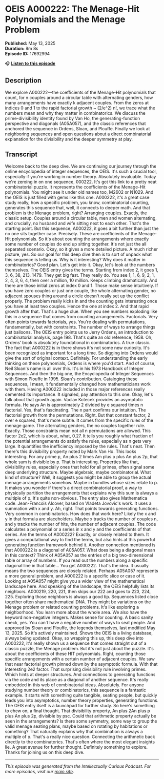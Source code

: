# OEIS A000222: The Menage-Hit Polynomials and the Menage Problem

**Published:** May 13, 2025  
**Duration:** 8m 8s  
**Episode ID:** 17692994

🎧 **[Listen to this episode](https://intellectuallycurious.buzzsprout.com/2529712/episodes/17692994-oeis-a000222-the-menage-hit-polynomials-and-the-menage-problem)**

## Description

We explore A000222—the coefficients of the Menage-Hit polynomials that count, for n couples around a circular table with alternating genders, how many arrangements have exactly k adjacent couples. From the zeros at indices 0 and 1 to the rapid factorial growth ~ (2/e^2) n!, we trace what the numbers mean and why they matter in combinatorics. We discuss the prime-divisibility identity found by Van Ho, the generating-function perspective and diagonals (A05A057), and the classic references that anchored the sequence in Ordens, Sloan, and Plouffe. Finally we look at neighboring sequences and open questions about a direct combinatorial explanation for the divisibility and the deeper symmetry at play.

## Transcript

Welcome back to the deep dive. We are continuing our journey through the online encyclopedia of integer sequences, the OEIS. It's such a crucial tool, especially if you're working in number theory. Absolutely invaluable. Today we're zeroing in on one sequence, 000222. It's got this link to a pretty neat combinatorial puzzle. It represents the coefficients of the Menage-Hit polynomials. You might see it under old names too, M2602 or N1029. And the OEIS is just filled with gems like this one. A000222, it's a great case study really, how a specific problem, you know, combinatorial counting, generates this sequence that, well, it connects to deeper math. And that problem is the Menage problem, right? Arranging couples. Exactly, the classic setup. Couples around a circular table, men and women alternating, and crucially, no husband and wife sitting next to each other. That's the starting point. But this sequence, A000222, it goes a bit further than just the no one sits together case. Precisely. These are coefficients of the Menage-Hit polynomials. So it's about counting the arrangements where exactly some number of couples do end up sitting together. It's not just the all separated scenario. Okay, so it gives a more detailed picture. A much richer picture, yes. So our goal for this deep dive then is to sort of unpack what this sequence is telling us. Why is it interesting? Why does it matter in combinatorics? Good plan. Let's get into it. Okay, let's look at the numbers themselves. The OEIS entry gives the terms. Starting from index 2, it goes 1, 3, 6, 38, 213, 1479. They get big fast. They really do. You see 1, 1, 6, 9, 2, 1, 2, 4, 3, 6, 4, then over a million, 10 million. Keeps climbing dramatically. And there are those initial zeros at index 0 and 1. Those make sense intuitively. If you have zero couples or just one couple, the whole alternating gender, no adjacent spouses thing around a circle doesn't really set up the conflict properly. The problem really kicks in and the counting gets interesting once you have at least two couples. Hence the one at index 2. And that rapid growth after that. That's a huge clue. When you see numbers exploding like this in a sequence that comes from counting arrangements. Factorials. Very often points towards factorials, yes. You're dealing with permutations, fundamentally, but with constraints. The number of ways to arrange things just balloons. The OEIS entry points us to Jerry Ordens, an introduction to combinatorial analysis, page 198. That's quite an old reference, 1958. Oh, Ordens' book is absolutely foundational in combinatorics. A true classic. The fact that A000222 is in there shows it's not some new curiosity. It's been recognized as important for a long time. So digging into Ordens would give the sort of original context. Definitely. For understanding the early thinking on these polynomials, Ordens is where you'd start. And of course, Neil Sloan's name is all over this. It's in his 1973 Handbook of Integer Sequences. And then the big one, the Encyclopedia of Integer Sequences with Simon Plouffe in 1995. Sloan's contribution. Cataloging these sequences, I mean, it fundamentally changed how mathematicians work with them. Having A000222 included in those major references really cemented its importance. It signaled, pay attention to this one. Okay, let's talk about that growth again. Vaclav Kotecek provides an asymptotic formula. He says An is approximately 2 divided by e squared times n factorial. Yes, that's fascinating. The n part confirms our intuition. The factorial growth from the permutations. Right. But that constant factor, 2 over e squared, that's more subtle. It comes from the specific rules of the menage game. The alternating genders, the no couples together rule. Exactly. Those constraints mean not all n permutations are allowed. This factor 2e2, which is about, what, 0.27. It tells you roughly what fraction of the potential arrangements do satisfy the rules, especially as n gets very large. It quantifies the inefficiency imposed by the rules. That's neat. Then there's this divisibility property noted by Mark Van Ho. This looks interesting. For any prime p, An plus 2 times Am plus p plus An plus 2p, that whole sum is divisible by p. That is interesting. Properties like that, divisibility rules, especially ones that hold for all primes, often signal some deep underlying structure. Maybe algebraic, maybe combinatorial. What kind of structure? Well, it suggests you might be able to group the actual menage arrangements somehow. Maybe in bundles whose sizes relate to p. It makes you wonder if there's a direct combinatorial proof, a way to physically partition the arrangements that explains why this sum is always a multiple of p. It's quite non-obvious. The entry also gives Mathematica code. Jean-Francois Alcover, based on Vladeta Jovovic's work. It uses a summation with x and y. Ah, right. That points towards generating functions. Very common in combinatorics. How does that work here? Likely the x and y in that formula are placeholders. Maybe x tracks the number of couples n, and y tracks the number of hits, the number of adjacent couples. The code calculates a polynomial or a series in x and y and the coefficients of that series. Are the terms of A000222? Exactly, or closely related to them. It gives a computational way to find the terms, but also hints at this powerful generating function framework behind it. Another connection mentioned is that A000222 is a diagonal of A05A057. What does being a diagonal mean in this context? Think of A05A057 as the entries of a big two-dimensional table or array of numbers. If you read out the numbers along a specific diagonal line in that table... You get A000222. That's the idea. It usually means the two sequences are closely related. Perhaps A05A057 represents a more general problem, and A000222 is a specific slice or case of it. Looking at A05A057 might give you a wider view of the mathematical landscape here. And speaking of the landscape, the OEIS helpfully lists its neighbors. A000219, 220, 221, then skips our 222 and goes to 223, 224, 225. Exploring those neighbors is always a good tip. Sequences listed close together often share mathematical DNA. They might be variations on the Menage problem or related counting problems. It's like exploring a neighborhood. You learn more about the whole area. We also have the keyword non-negative integers. Makes sense for counting. A basic sanity check, yes. You can't have a negative number of ways to seat people. And approved by Sloan and Plouffe, the legends themselves, last modified May 13, 2025. So it's actively maintained. Shows the OEIS is a living database, always being updated. Okay, so wrapping this up, this deep dive into A000222, it's really shown us a sequence that comes straight out of a classic puzzle, the Menage problem. But it's not just about the puzzle. It's about the coefficients of these HIT polynomials. Right, counting those specific arrangements with a certain number of adjacent couples. We saw that near factorial growth pinned down by the asymptotic formula. With that interesting 2e2 factor. That surprising divisibility rule involving primes. Which hints at deeper structures. And connections to generating functions via the code and its place as a diagonal of another sequence. It's really embedded in this web of combinatorial ideas. Absolutely. For anyone studying number theory or combinatorics, this sequence is a fantastic example. It starts with something quite tangible, seating people, but quickly leads you into asymptotics, number theory properties, generating functions. The OEIS entry itself is a launchpad for further study. So here's something to chew on, a final thought. That divisibility property, An plus 2An plus p plus An plus 2p, divisible by psc. Could that arithmetic property actually be seen in the arrangements? Is there some symmetry, some way to group the valid menage seating plans, maybe based on rotating by habitations or something? That naturally explains why that combination is always a multiple of p. That's a really nice question. Connecting the arithmetic back directly to the combinatorics. That's often where the most elegant insights lie. A great avenue for further thought. Definitely something to explore. Thanks for joining us on this deep dive.

---
*This episode was generated from the Intellectually Curious Podcast. For more episodes, visit our [main site](https://intellectuallycurious.buzzsprout.com).*
